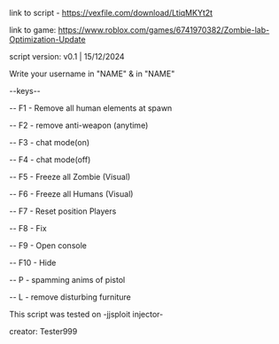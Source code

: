 link to script - https://vexfile.com/download/LtiqMKYt2t

link to game: https://www.roblox.com/games/6741970382/Zombie-lab-Optimization-Update

script version: v0.1 | 15/12/2024

Write your username in "NAME" & in "NAME"

--keys--

-- F1 - Remove all human elements at spawn

-- F2 - remove anti-weapon (anytime)

-- F3 - chat mode(on)

-- F4 - chat mode(off)

-- F5 - Freeze all Zombie (Visual)

-- F6 - Freeze all Humans (Visual)

-- F7 - Reset position Players

-- F8 - Fix

-- F9 - Open console

-- F10 - Hide

-- P - spamming anims of pistol

-- L - remove disturbing furniture


This script was tested on -jjsploit injector-

creator: Tester999
